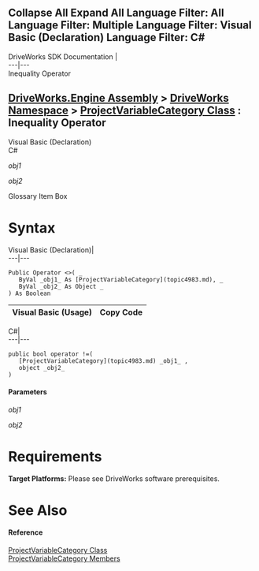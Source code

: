 Collapse All Expand All Language Filter: All  Language Filter: Multiple  Language Filter: Visual Basic (Declaration) Language Filter: C#  
---  
DriveWorks SDK Documentation  |   
---|---  
Inequality Operator   
  
[DriveWorks.Engine Assembly](topic2156.md) > [DriveWorks Namespace](topic2159.md) > [ProjectVariableCategory Class](topic4983.md) : Inequality Operator  
---  
  
Visual Basic (Declaration)    
C# 

_obj1_
    

_obj2_
    

Glossary Item Box

# Syntax

Visual Basic (Declaration)|   
---|---  
      
    
    Public Operator <>( _
       ByVal _obj1_ As [ProjectVariableCategory](topic4983.md), _
       ByVal _obj2_ As Object _
    ) As Boolean  
  
Visual Basic (Usage)| Copy Code  
---|---  
  

C#|   
---|---  
      
    
    public bool operator !=( 
       [ProjectVariableCategory](topic4983.md) _obj1_ ,
       object _obj2_
    )  
  
#### Parameters

 _obj1_
    
_obj2_
    

# Requirements

**Target Platforms:** Please see DriveWorks software prerequisites.

# See Also

#### Reference

[ProjectVariableCategory Class](topic4983.md)   
[ProjectVariableCategory Members](topic4984.md)



